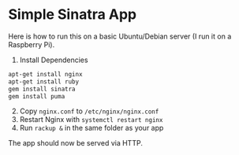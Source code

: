 # Simple Sinatra App
Here is how to run this on a basic Ubuntu/Debian server (I run it on a Raspberry Pi).

1. Install Dependencies
```bash
apt-get install nginx
apt-get install ruby
gem install sinatra
gem install puma
```
2. Copy `nginx.conf` to `/etc/nginx/nginx.conf`
3. Restart Nginx with `systemctl restart nginx`
4. Run `rackup &` in the same folder as your app

The app should now be served via HTTP.
